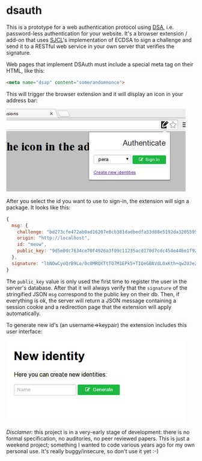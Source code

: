 dsauth
======

This is a prototype for a web authentication protocol using [DSA](https://duckduckgo.com/Digital_Signature_Algorithm), i.e. password-less authentication for your website. It's a browser extension / add-on that uses [SJCL](https://github.com/bitwiseshiftleft/sjcl/)'s implementation of ECDSA to sign a challenge and send it to a RESTful web service in your own server that verifies the signature.

Web pages that implement DSAuth must include a special meta tag on their HTML, like this:

```HTML
<meta name="dsap" content="somerandomnonce">
```

This will trigger the browser extension and it will display an icon in your address bar:

![screenshot](doc/screen1.png)

After you select the id you want to use to sign-in, the extension will sign a package. It looks like this:

```javascript
{
  msg: {
    challenge: "bd273cfe472ab0ad16207e8cb381dadbedfa33d88e5192da3205595748e6174b",
    origin: "http://localhost",
    id: "meow",
    public_key: "9d5e0dc7634ce70f4926a3f09c11235acd170d7cdc454e446e1f925af136d24b2aa74f2bdf0156c6fab09ffe73657cbdab8372060f18dc8962fb5e67c1a59fcc"
  },
  signature: "lbNOwCyoQrB9Lo/0c0MRQXTtTO7M1EPk5+TIQeGBAVdL0xKth+qw2UJeZt/VjYNug2otfoF/ZLWO81r82/x09A=="
}
```

The `public_key` value is only used the first time to register the user in the server's database. After that it will always verify that the `signature` of the stringified JSON `msg` correspond to the public key on their db. Then, if everything is ok, the server will return a JSON message containing a session cookie and a redirection page that the extension will apply automatically.

To generate new id's (an username=>keypair) the extension includes this user interface:

![screenshot](doc/screen2.png)

*Disclamer:* this project is in a very-early stage of development: there is no formal specification, no auditories, no peer reviewed papers. This is just a weekend project; something I wanted to code various years ago for my own personal use. It's really buggy/insecure, so don't use it yet :-)
